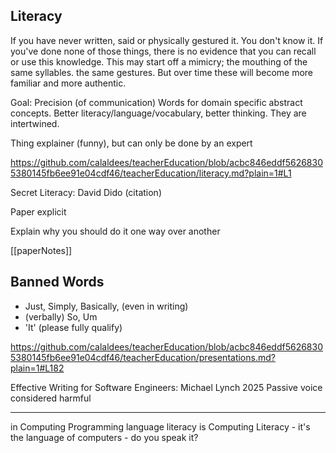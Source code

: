 Literacy
--------

If you have never written, said or physically gestured it. You don't know it.
If you've done none of those things, there is no evidence that you can recall or use this knowledge.
This may start off a mimicry; the mouthing of the same syllables. the same gestures. But over time these will become more familiar and more authentic.

Goal: Precision (of communication)
Words for domain specific abstract concepts.
Better literacy/language/vocabulary, better thinking. They are intertwined.

Thing explainer (funny), but can only be done by an expert

https://github.com/calaldees/teacherEducation/blob/acbc846eddf56268305380145fb6ee91e04cdf46/teacherEducation/literacy.md?plain=1#L1

Secret Literacy: David Dido (citation)

Paper
explicit

Explain why you should do it one way over another

[[paperNotes]]

Banned Words
------------
* Just, Simply, Basically, (even in writing)
* (verbally) So, Um
* 'It' (please fully qualify)

https://github.com/calaldees/teacherEducation/blob/acbc846eddf56268305380145fb6ee91e04cdf46/teacherEducation/presentations.md?plain=1#L182


Effective Writing for Software Engineers: Michael Lynch 2025
Passive voice considered harmful


---

in Computing Programming language literacy is Computing Literacy - it's the language of computers - do you speak it?